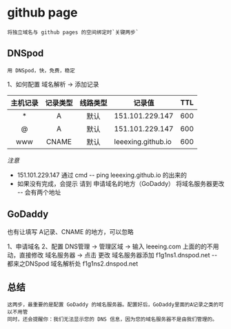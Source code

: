 # github page
    将独立域名与 github pages 的空间绑定时`关键两步`

## DNSpod
    用 DNSpod，快，免费，稳定

1、如何配置
域名解析 -> 添加记录

|主机记录 | 记录类型 |  线路类型  | 记录值 | TTL|
| :---:   |  :---:     | :---:    | ---    |  ---|
| *       |  A      | 默认  | 151.101.229.147 | 600 |
| @       |  A      | 默认  | 151.101.229.147 | 600 |
| www     |  CNAME     | 默认  | leeexing.github.io | 600 |

*注意* 

* 151.101.229.147 通过 cmd -- ping leeexing.github.io  的出来的
* 如果没有完成，会提示 请到 申请域名的地方（GoDaddy） 将域名服务器更改 -- 会有两个地址

## GoDaddy
   也有让填写 A记录、CNAME 的地方，可以忽略
 
1、申请域名
2、配置
DNS管理 ->  管理区域  ->  输入 leeeing.com
上面的的不用动，直接修改 域名服务器 ->  点击 更改
域名服务器添加
f1g1ns1.dnspod.net  --  都来之DNSpod 域名解析处
f1g1ns2.dnspod.net

## 总结
    这两步，最重要的是配置 GoDaddy 的域名服务器。配置好后，GoDaddy里面的A记录之类的可以不用管
    同时，还会提醒你：我们无法显示您的 DNS 信息，因为您的域名服务器不是由我们管理的。
